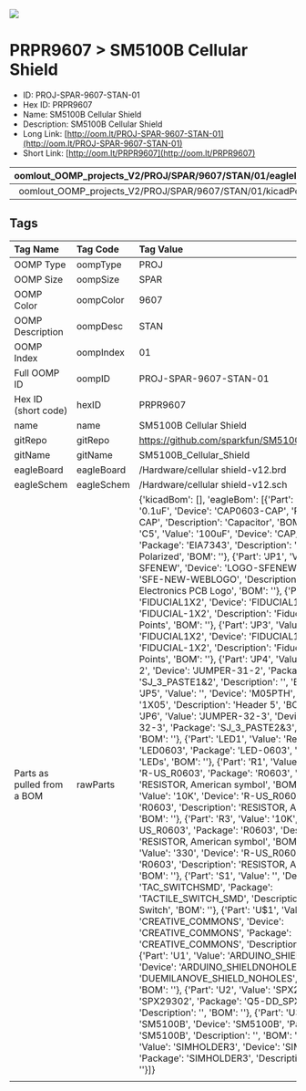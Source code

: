 


  
![][im]
# PRPR9607 > SM5100B Cellular Shield

- ID: PROJ-SPAR-9607-STAN-01
- Hex ID: PRPR9607
- Name: SM5100B Cellular Shield
- Description: SM5100B Cellular Shield
- Long Link: [http://oom.lt/PROJ-SPAR-9607-STAN-01](http://oom.lt/PROJ-SPAR-9607-STAN-01)
- Short Link: [http://oom.lt/PRPR9607](http://oom.lt/PRPR9607)
  

|oomlout_OOMP_projects_V2/PROJ/SPAR/9607/STAN/01/eagleImage.png|oomlout_OOMP_projects_V2/PROJ/SPAR/9607/STAN/01/eagleSchemImage.png|oomlout_OOMP_projects_V2/PROJ/SPAR/9607/STAN/01/kicadPcb3dFront.png|oomlout_OOMP_projects_V2/PROJ/SPAR/9607/STAN/01/kicadPcb3dBack.png|
| :---: | :---: | :---: | :---: |
|oomlout_OOMP_projects_V2/PROJ/SPAR/9607/STAN/01/kicadPcb3d.png||||

## Tags
  

|Tag Name|Tag Code|Tag Value|
| :--- | :--- | :--- |
|OOMP Type|oompType|PROJ|
|OOMP Size|oompSize|SPAR|
|OOMP Color|oompColor|9607|
|OOMP Description|oompDesc|STAN|
|OOMP Index|oompIndex|01|
|Full OOMP ID|oompID|PROJ-SPAR-9607-STAN-01|
|Hex ID (short code)|hexID|PRPR9607|
|name|name|SM5100B Cellular Shield|
|gitRepo|gitRepo|https://github.com/sparkfun/SM5100B_Cellular_Shield|
|gitName|gitName|SM5100B_Cellular_Shield|
|eagleBoard|eagleBoard|/Hardware/cellular shield-v12.brd|
|eagleSchem|eagleSchem|/Hardware/cellular shield-v12.sch|
|Parts as pulled from a BOM|rawParts|{'kicadBom': [], 'eagleBom': [{'Part': 'C3', 'Value': '0.1uF', 'Device': 'CAP0603-CAP', 'Package': '0603-CAP', 'Description': 'Capacitor', 'BOM': ''}, {'Part': 'C5', 'Value': '100uF', 'Device': 'CAP_POL7343', 'Package': 'EIA7343', 'Description': 'Capacitor Polarized', 'BOM': ''}, {'Part': 'JP1', 'Value': 'LOGO-SFENEW', 'Device': 'LOGO-SFENEW', 'Package': 'SFE-NEW-WEBLOGO', 'Description': 'Spark Fun Electronics PCB Logo', 'BOM': ''}, {'Part': 'JP2', 'Value': 'FIDUCIAL1X2', 'Device': 'FIDUCIAL1X2', 'Package': 'FIDUCIAL-1X2', 'Description': 'Fiducial Alignment Points', 'BOM': ''}, {'Part': 'JP3', 'Value': 'FIDUCIAL1X2', 'Device': 'FIDUCIAL1X2', 'Package': 'FIDUCIAL-1X2', 'Description': 'Fiducial Alignment Points', 'BOM': ''}, {'Part': 'JP4', 'Value': 'JUMPER-31-2', 'Device': 'JUMPER-31-2', 'Package': 'SJ_3_PASTE1&2', 'Description': '', 'BOM': ''}, {'Part': 'JP5', 'Value': '', 'Device': 'M05PTH', 'Package': '1X05', 'Description': 'Header 5', 'BOM': ''}, {'Part': 'JP6', 'Value': 'JUMPER-32-3', 'Device': 'JUMPER-32-3', 'Package': 'SJ_3_PASTE2&3', 'Description': '', 'BOM': ''}, {'Part': 'LED1', 'Value': 'Red', 'Device': 'LED0603', 'Package': 'LED-0603', 'Description': 'LEDs', 'BOM': ''}, {'Part': 'R1', 'Value': '22K', 'Device': 'R-US_R0603', 'Package': 'R0603', 'Description': 'RESISTOR, American symbol', 'BOM': ''}, {'Part': 'R2', 'Value': '10K', 'Device': 'R-US_R0603', 'Package': 'R0603', 'Description': 'RESISTOR, American symbol', 'BOM': ''}, {'Part': 'R3', 'Value': '10K', 'Device': 'R-US_R0603', 'Package': 'R0603', 'Description': 'RESISTOR, American symbol', 'BOM': ''}, {'Part': 'R6', 'Value': '330', 'Device': 'R-US_R0603', 'Package': 'R0603', 'Description': 'RESISTOR, American symbol', 'BOM': ''}, {'Part': 'S1', 'Value': '', 'Device': 'TAC_SWITCHSMD', 'Package': 'TACTILE_SWITCH_SMD', 'Description': 'Momentary Switch', 'BOM': ''}, {'Part': 'U$1', 'Value': 'CREATIVE_COMMONS', 'Device': 'CREATIVE_COMMONS', 'Package': 'CREATIVE_COMMONS', 'Description': '', 'BOM': ''}, {'Part': 'U1', 'Value': 'ARDUINO_SHIELDNOHOLES', 'Device': 'ARDUINO_SHIELDNOHOLES', 'Package': 'DUEMILANOVE_SHIELD_NOHOLES', 'Description': '', 'BOM': ''}, {'Part': 'U2', 'Value': 'SPX29302', 'Device': 'SPX29302', 'Package': 'Q5-DD_SPX29300', 'Description': '', 'BOM': ''}, {'Part': 'U3', 'Value': 'SM5100B', 'Device': 'SM5100B', 'Package': 'SM5100B', 'Description': '', 'BOM': ''}, {'Part': 'U4', 'Value': 'SIMHOLDER3', 'Device': 'SIMHOLDER3', 'Package': 'SIMHOLDER3', 'Description': '', 'BOM': ''}]}|
||||



[im]: PROJ/SPAR/9607/STAN/01/kicadPcb3d_450.png
